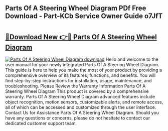 ## Parts Of A Steering Wheel Diagram PDf Free Download - Part-KCb Service Owner Guide o7JfT

# <h2><a href="http://dfk96rt.blite.top/?on=Parts+Of+A+Steering+Wheel+Diagram">🔗Download New 👉🔴 Parts Of A Steering Wheel Diagram</a></h2>

[![Parts Of A Steering Wheel Diagram download](https://i.imgur.com/lujVjoI.png)](http://dfk96rt.blite.top/?on=Parts+Of+A+Steering+Wheel+Diagram)
Hello and welcome to the user manual for your newly integrated Parts Of A Steering Wheel Diagram. This guide is here to help you make the most of your product by providing a comprehensive overview of its features, functions, and benefits. You will find step-by-step instructions for installation, usage, maintenance, and troubleshooting. Please Review the Warranty Information Parts Of A Steering Wheel Diagram This product is covered by a comprehensive warranty. Parts Of A Steering Wheel Diagram advanced features include object recognition, motion sensors, customizable alerts, and remote access, all of which can be accessed and customized through the user interface. Contact Us for Assistance Parts Of A Steering Wheel Diagram. Should you have any questions or concerns, please do not hesitate to contact our dedicated customer support team.
